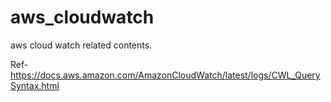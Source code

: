 # aws_cloudwatch
aws cloud watch related contents. 

Ref- https://docs.aws.amazon.com/AmazonCloudWatch/latest/logs/CWL_QuerySyntax.html
